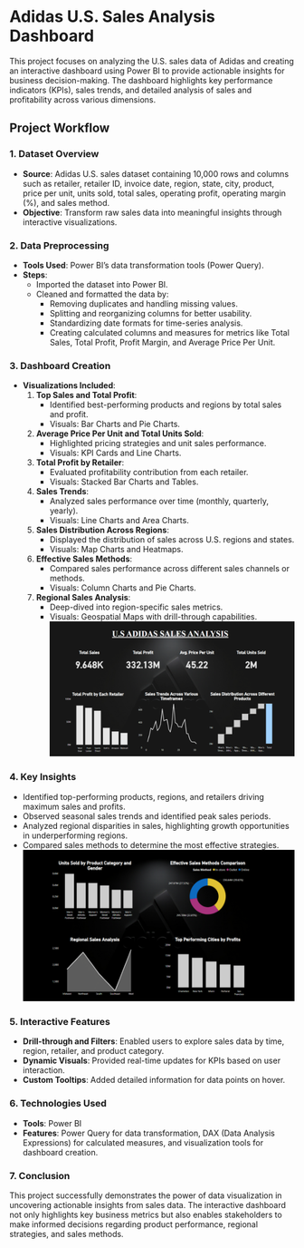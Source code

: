 # Adidas U.S. Sales Analysis Dashboard

This project focuses on analyzing the U.S. sales data of Adidas and creating an interactive dashboard using Power BI to provide actionable insights for business decision-making. The dashboard highlights key performance indicators (KPIs), sales trends, and detailed analysis of sales and profitability across various dimensions.

## Project Workflow

### 1. **Dataset Overview**
- **Source**: Adidas U.S. sales dataset containing 10,000 rows and columns such as retailer, retailer ID, invoice date, region, state, city, product, price per unit, units sold, total sales, operating profit, operating margin (%), and sales method.
- **Objective**: Transform raw sales data into meaningful insights through interactive visualizations.

### 2. **Data Preprocessing**
- **Tools Used**: Power BI’s data transformation tools (Power Query).
- **Steps**:
  - Imported the dataset into Power BI.
  - Cleaned and formatted the data by:
    - Removing duplicates and handling missing values.
    - Splitting and reorganizing columns for better usability.
    - Standardizing date formats for time-series analysis.
    - Creating calculated columns and measures for metrics like Total Sales, Total Profit, Profit Margin, and Average Price Per Unit.

### 3. **Dashboard Creation**
- **Visualizations Included**:
  1. **Top Sales and Total Profit**:
     - Identified best-performing products and regions by total sales and profit.
     - Visuals: Bar Charts and Pie Charts.
  2. **Average Price Per Unit and Total Units Sold**:
     - Highlighted pricing strategies and unit sales performance.
     - Visuals: KPI Cards and Line Charts.
  3. **Total Profit by Retailer**:
     - Evaluated profitability contribution from each retailer.
     - Visuals: Stacked Bar Charts and Tables.
  4. **Sales Trends**:
     - Analyzed sales performance over time (monthly, quarterly, yearly).
     - Visuals: Line Charts and Area Charts.
  5. **Sales Distribution Across Regions**:
     - Displayed the distribution of sales across U.S. regions and states.
     - Visuals: Map Charts and Heatmaps.
  6. **Effective Sales Methods**:
     - Compared sales performance across different sales channels or methods.
     - Visuals: Column Charts and Pie Charts.
  7. **Regional Sales Analysis**:
     - Deep-dived into region-specific sales metrics.
     - Visuals: Geospatial Maps with drill-through capabilities.
![Dashboard Overview](img1.png)

### 4. **Key Insights**
- Identified top-performing products, regions, and retailers driving maximum sales and profits.
- Observed seasonal sales trends and identified peak sales periods.
- Analyzed regional disparities in sales, highlighting growth opportunities in underperforming regions.
- Compared sales methods to determine the most effective strategies.
![Regional Sales Analysis](img2.png)

### 5. **Interactive Features**
- **Drill-through and Filters**: Enabled users to explore sales data by time, region, retailer, and product category.
- **Dynamic Visuals**: Provided real-time updates for KPIs based on user interaction.
- **Custom Tooltips**: Added detailed information for data points on hover.

### 6. **Technologies Used**
- **Tools**: Power BI
- **Features**: Power Query for data transformation, DAX (Data Analysis Expressions) for calculated measures, and visualization tools for dashboard creation.

### 7. **Conclusion**
This project successfully demonstrates the power of data visualization in uncovering actionable insights from sales data. The interactive dashboard not only highlights key business metrics but also enables stakeholders to make informed decisions regarding product performance, regional strategies, and sales methods.
